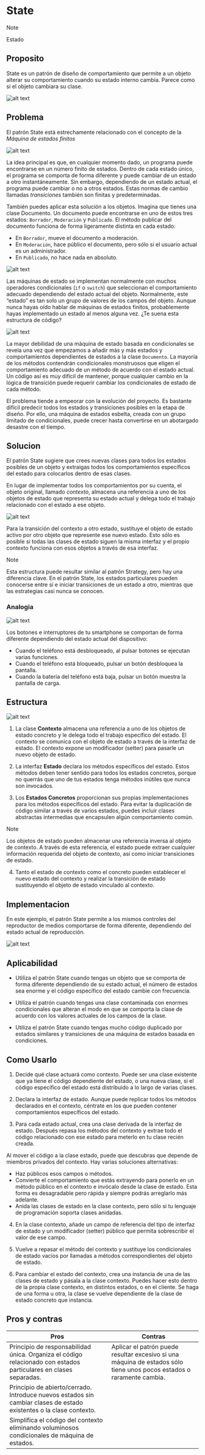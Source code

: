 # State


> [!NOTE]
> Estado


## Proposito

State es un patrón de diseño de comportamiento que permite a un objeto alterar su comportamiento cuando su estado interno cambia. Parece como si el objeto cambiara su clase.

![alt text](image.png)


## Problema

El patrón State está estrechamente relacionado con el concepto de la *Máquina de estados finitos*

![alt text](image-1.png)

La idea principal es que, en cualquier momento dado, un programa puede encontrarse en un número finito de estados. Dentro de cada estado único, el programa se comporta de forma diferente y puede cambiar de un estado a otro instantáneamente. Sin embargo, dependiendo de un estado actual, el programa puede cambiar o no a otros estados. Estas normas de cambio llamadas *transiciones* también son finitas y predeterminadas.

También puedes aplicar esta solución a los objetos. Imagina que tienes una clase Documento. Un documento puede encontrarse en uno de estos tres estados: ``Borrador``, ``Moderación`` y ``Publicado``. El método publicar del documento funciona de forma ligeramente distinta en cada estado:

- En ``Borrador``, mueve el documento a moderación.
- En ``Moderación``, hace público el documento, pero sólo si el usuario actual es un administrador.
- En ``Publicado``, no hace nada en absoluto.

![alt text](image-2.png)

Las máquinas de estado se implementan normalmente con muchos operadores condicionales (``if`` o ``switch``) que seleccionan el comportamiento adecuado dependiendo del estado actual del objeto. Normalmente, este “estado” es tan solo un grupo de valores de los campos del objeto. Aunque nunca hayas oído hablar de máquinas de estados finitos, probablemente hayas implementado un estado al menos alguna vez. ¿Te suena esta estructura de código?

![alt text](image-3.png)

La mayor debilidad de una máquina de estado basada en condicionales se revela una vez que empezamos a añadir más y más estados y comportamientos dependientes de estados a la clase ``Documento``. La mayoría de los métodos contendrán condicionales monstruosos que eligen el comportamiento adecuado de un método de acuerdo con el estado actual. Un código así es muy difícil de mantener, porque cualquier cambio en la lógica de transición puede requerir cambiar los condicionales de estado de cada método.

El problema tiende a empeorar con la evolución del proyecto. Es bastante difícil predecir todos los estados y transiciones posibles en la etapa de diseño. Por ello, una máquina de estados esbelta, creada con un grupo limitado de condicionales, puede crecer hasta convertirse en un abotargado desastre con el tiempo.


## Solucion

El patrón State sugiere que crees nuevas clases para todos los estados posibles de un objeto y extraigas todos los comportamientos específicos del estado para colocarlos dentro de esas clases.

En lugar de implementar todos los comportamientos por su cuenta, el objeto original, llamado *contexto*, almacena una referencia a uno de los objetos de estado que representa su estado actual y delega todo el trabajo relacionado con el estado a ese objeto.

![alt text](image-4.png)

Para la transición del contexto a otro estado, sustituye el objeto de estado activo por otro objeto que represente ese nuevo estado. Esto sólo es posible si todas las clases de estado siguen la misma interfaz y el propio contexto funciona con esos objetos a través de esa interfaz.

> [!NOTE]
> Esta estructura puede resultar similar al patrón Strategy, pero hay una diferencia clave. En el patrón State, los estados particulares pueden conocerse entre sí e iniciar transiciones de un estado a otro, mientras que las estrategias casi nunca se conocen.


### Analogia

![alt text](image-4.png)

Los botones e interruptores de tu smartphone se comportan de forma diferente dependiendo del estado actual del dispositivo:

- Cuando el teléfono está desbloqueado, al pulsar botones se ejecutan varias funciones.
- Cuando el teléfono está bloqueado, pulsar un botón desbloquea la pantalla.
- Cuando la batería del teléfono está baja, pulsar un botón muestra la pantalla de carga.


## Estructura

![alt text](image-5.png)

1. La clase **Contexto** almacena una referencia a uno de los objetos de estado concreto y le delega todo el trabajo específico del estado. El contexto se comunica con el objeto de estado a través de la interfaz de estado. El contexto expone un modificador (setter) para pasarle un nuevo objeto de estado.

2. La interfaz **Estado** declara los métodos específicos del estado. Estos métodos deben tener sentido para todos los estados concretos, porque no querrás que uno de tus estados tenga métodos inútiles que nunca son invocados.

3. Los **Estados Concretos** proporcionan sus propias implementaciones para los métodos específicos del estado. Para evitar la duplicación de código similar a través de varios estados, puedes incluir clases abstractas intermedias que encapsulen algún comportamiento común.

> [!NOTE]
> Los objetos de estado pueden almacenar una referencia inversa al objeto de contexto. A través de esta referencia, el estado puede extraer cualquier información requerida del objeto de contexto, así como iniciar transiciones de estado.

4. Tanto el estado de contexto como el concreto pueden establecer el nuevo estado del contexto y realizar la transición de estado sustituyendo el objeto de estado vinculado al contexto.


## Implementacion

En este ejemplo, el patrón State permite a los mismos controles del reproductor de medios comportarse de forma diferente, dependiendo del estado actual de reproducción.

![alt text](image-6.png)

## Aplicabilidad

- Utiliza el patrón State cuando tengas un objeto que se comporta de forma diferente dependiendo de su estado actual, el número de estados sea enorme y el código específico del estado cambie con frecuencia.

- Utiliza el patrón cuando tengas una clase contaminada con enormes condicionales que alteran el modo en que se comporta la clase de acuerdo con los valores actuales de los campos de la clase.

- Utiliza el patrón State cuando tengas mucho código duplicado por estados similares y transiciones de una máquina de estados basada en condiciones.


## Como Usarlo

1. Decide qué clase actuará como contexto. Puede ser una clase existente que ya tiene el código dependiente del estado, o una nueva clase, si el código específico del estado está distribuido a lo largo de varias clases.

2. Declara la interfaz de estado. Aunque puede replicar todos los métodos declarados en el contexto, céntrate en los que pueden contener comportamientos específicos del estado.

3. Para cada estado actual, crea una clase derivada de la interfaz de estado. Después repasa los métodos del contexto y extrae todo el código relacionado con ese estado para meterlo en tu clase recién creada.

Al mover el código a la clase estado, puede que descubras que depende de miembros privados del contexto. Hay varias soluciones alternativas:

- Haz públicos esos campos o métodos.
- Convierte el comportamiento que estás extrayendo para ponerlo en un método público en el contexto e invócalo desde la clase de estado. Esta forma es desagradable pero rápida y siempre podrás arreglarlo más adelante.
- Anida las clases de estado en la clase contexto, pero sólo si tu lenguaje de programación soporta clases anidadas.

4. En la clase contexto, añade un campo de referencia del tipo de interfaz de estado y un modificador (setter) público que permita sobrescribir el valor de ese campo.

5. Vuelve a repasar el método del contexto y sustituye los condicionales de estado vacíos por llamadas a métodos correspondientes del objeto de estado.

6. Para cambiar el estado del contexto, crea una instancia de una de las clases de estado y pásala a la clase contexto. Puedes hacer esto dentro de la propia clase contexto, en distintos estados, o en el cliente. Se haga de una forma u otra, la clase se vuelve dependiente de la clase de estado concreto que instancia.


## Pros y contras

Pros  | Contras
------------- | -------------
Principio de responsabilidad única. Organiza el código relacionado con estados particulares en clases separadas.  |  Aplicar el patrón puede resultar excesivo si una máquina de estados sólo tiene unos pocos estados o raramente cambia.
Principio de abierto/cerrado. Introduce nuevos estados sin cambiar clases de estado existentes o la clase contexto.  |  
Simplifica el código del contexto eliminando voluminosos condicionales de máquina de estados.  |  